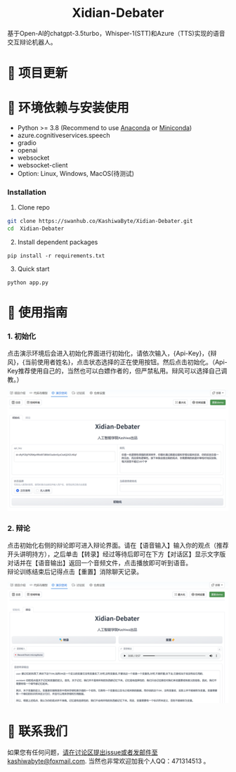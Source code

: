 <div align="center">
<h1>Xidian-Debater</h1>
</div>
基于Open-AI的chatgpt-3.5turbo，Whisper-1(STT)和Azure（TTS)实现的语音交互辩论机器人。




# 🚀 项目更新


# 📝 环境依赖与安装使用
- Python >= 3.8 (Recommend to use [Anaconda](https://www.anaconda.com/download/#linux) or [Miniconda](https://docs.conda.io/en/latest/miniconda.html))
- azure.cognitiveservices.speech
- gradio
- openai
- websocket
- websocket-client
- Option: Linux, Windows, MacOS(待测试)

### Installation
1. Clone repo

```bash
git clone https://swanhub.co/KashiwaByte/Xidian-Debater.git
cd  Xidian-Debater
```

2. Install dependent packages

```
pip install -r requirements.txt
```

3. Quick start
```
python app.py
```
# 📜 使用指南

### 1. 初始化   
点击演示环境后会进入初始化界面进行初始化，请依次输入，{Api-Key}，{辩风}，{当前使用者姓名}，点击状态选择的正在使用按钮。然后点击初始化。（Api-Key推荐使用自己的，当然也可以白嫖作者的，但严禁私用。辩风可以选择自己调教。）
<div align="center">
<img src="images/初始化.png" width=900>
</div>


### 2. 辩论   
点击初始化右侧的辩论即可进入辩论界面。请在【语音输入】输入你的观点（推荐开头讲明持方），之后单击【转录】经过等待后即可在下方【对话区】显示文字版对话并在【语音输出】返回一个音频文件，点击播放即可听到语音。   
辩论训练结束后记得点击【重置】消除聊天记录。    
<div align="center">
<img src="images/辩论.png" width=900>
</div>


# 📧 联系我们
如果您有任何问题，请在讨论区提出issue或者发邮件至kashiwabyte@foxmail.com.
当然也非常欢迎加我个人QQ：471314513 。


